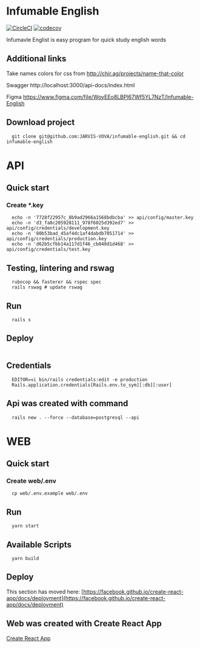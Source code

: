 # Infumable English
[![CircleCI](https://circleci.com/gh/JARVIS-VOVA/infumable-english.svg?style=shield)](https://app.circleci.com/pipelines/github/JARVIS-VOVA)
[![codecov](https://codecov.io/gh/JARVIS-VOVA/infumable-english/branch/main/graph/badge.svg?token=9YV2GTED6Z)](https://codecov.io/gh/JARVIS-VOVA/infumable-english)

Infumavle Englist is easy program for quick study english words

## Additional links
Take names colors for css from http://chir.ag/projects/name-that-color

Swagger http://localhost:3000/api-docs/index.html

Figma https://www.figma.com/file/WoyEEo8LBPl67Wf5YL7NzT/Infumable-English

## Download project
```
  git clone git@github.com:JARVIS-VOVA/infumable-english.git && cd infumable-english
```

# API
## Quick start

### Create *.key
```
  echo -n '7728f22957c_8b9ad2966a1568bdbcba' >> api/config/master.key
  echo -n 'd3_fa0c205928111_978f6025d392ed7' >> api/config/credentials/development.key
  echo -n '80b53bad_45af4dc1af4dabdb7051714' >> api/config/credentials/production.key
  echo -n 'd62b5cfbb14a117d1f46_cb040d1d468' >> api/config/credentials/test.key
```

## Testing, lintering and rswag
```
  rubocop && fasterer && rspec spec
  rails rswag # update rswag
```

## Run
```
  rails s
```

## Deploy
```
```

## Credentials
```
  EDITOR=vi bin/rails credentials:edit -e production
  Rails.application.credentials[Rails.env.to_sym][:db][:user]
```

## Api was created with command
```
  rails new . --force --database=postgresql --api
```

# WEB
## Quick start

### Create web/.env
```
  cp web/.env.example web/.env
```

## Run
```
  yarn start
```

## Available Scripts
```
  yarn build
```

## Deploy

This section has moved here: [https://facebook.github.io/create-react-app/docs/deployment](https://facebook.github.io/create-react-app/docs/deployment)

## Web was created with Create React App

[Create React App](https://github.com/facebook/create-react-app)
